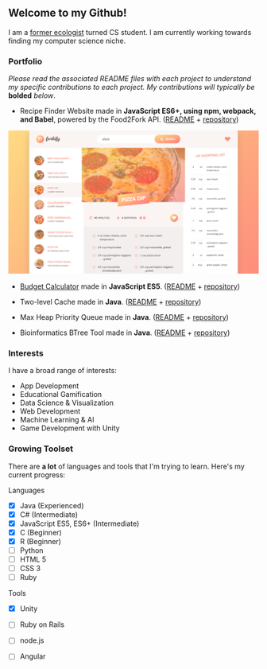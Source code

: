 ## Welcome to my Github!

I am a [former ecologist](http://www.pnas.org/content/112/9/2812) turned CS student. I am currently working towards finding my computer science niche.

### Portfolio
*Please read the associated README files with each project to understand my specific contributions to each project. My contributions will typically be* **bolded** *below*.


* Recipe Finder Website made in **JavaScript ES6+, using npm, webpack, and Babel**, powered by the Food2Fork API. ([README](https://github.com/keener101/Recipe-Website-Javascript/blob/master/README.md) + [repository](https://github.com/keener101/Recipe-Website-Javascript))

<div><img src="/assets/recipe_img.png" alt="Recipe Website"></div> 


* [Budget Calculator](https://keener101.github.io/Budget-App-JavaScript/) made in **JavaScript ES5**. ([README](https://github.com/keener101/Budget-App-JavaScript/blob/master/README.md) + [repository](https://github.com/keener101/Budget-App-JavaScript))

* Two-level Cache made in **Java**. ([README](https://github.com/keener101/Budget-App-JavaScript/blob/master/README.md) + [repository](https://github.com/keener101/Budget-App-JavaScript))

* Max Heap Priority Queue made in **Java**. ([README](https://github.com/keener101/Budget-App-JavaScript/blob/master/README.md) + [repository](https://github.com/keener101/Budget-App-JavaScript))

* Bioinformatics BTree Tool made in **Java**. ([README](https://github.com/keener101/Budget-App-JavaScript/blob/master/README.md) + [repository](https://github.com/keener101/Budget-App-JavaScript))





### Interests

I have a broad range of interests:

* App Development
* Educational Gamification
* Data Science & Visualization
* Web Development
* Machine Learning & AI
* Game Development with Unity

### Growing Toolset

There are **a lot** of languages and tools that I'm trying to learn. Here's my current progress:

Languages
- [x] Java (Experienced)
- [x] C# (Intermediate)
- [x] JavaScript ES5, ES6+ (Intermediate) 
- [x] C (Beginner)
- [x] R (Beginner)
- [ ] Python
- [ ] HTML 5
- [ ] CSS 3
- [ ] Ruby

Tools
- [x] Unity
- [ ] Ruby on Rails
- [ ] node.js
- [ ] Angular


